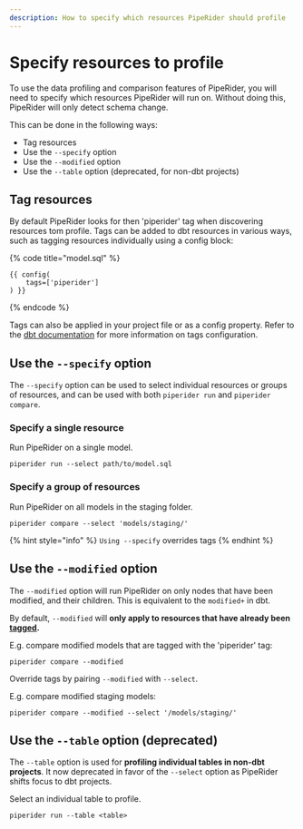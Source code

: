 ```yaml
---
description: How to specify which resources PipeRider should profile
---
```


# Specify resources to profile

To use the data profiling and comparison features of PipeRider, you will need to specify which resources PipeRider will run on. Without doing this, PipeRider will only detect schema change.

This can be done in the following ways:

* Tag resources
* Use the `--specify` option
* Use the `--modified` option
* Use the `--table` option (deprecated, for non-dbt projects)

## Tag resources

By default PipeRider looks for then 'piperider' tag when discovering resources tom profile. Tags can be added to dbt resources in various ways, such as tagging resources individually using a config block:

{% code title="model.sql" %}
```
{{ config(
    tags=['piperider']
) }}
```
{% endcode %}

Tags can also be applied in your project file or as a config property. Refer to the [dbt documentation](https://docs.getdbt.com/reference/resource-configs/tags) for more information on tags configuration.

## Use the `--specify` option

The `--specify` option can be used to select individual resources or groups of resources, and can be used with both `piperider run` and `piperider compare`.&#x20;

### Specify a single resource  &#x20;

Run PipeRider on a single model.&#x20;

```
piperider run --select path/to/model.sql
```

### Specify a group of resources

Run PipeRider on all models in the staging folder.

```
piperider compare --select 'models/staging/'
```

{% hint style="info" %}
`Using --specify` overrides tags&#x20;
{% endhint %}

## Use the `--modified` option

The `--modified` option will run PipeRider on only nodes that have been modified, and their children. This is equivalent to the `modified+` in dbt.

By default, `--modified` will **only apply to resources that have already been** [**tagged**](specify-resources-to-profile.md#tag-resources)**.**&#x20;

E.g. compare modified models that are tagged with the 'piperider' tag:

```
piperider compare --modified
```

Override tags by pairing `--modified` with `--select`.&#x20;

E.g. compare modified staging models:

```
piperider compare --modified --select '/models/staging/'
```

## &#x20;Use the `--table` option (deprecated)

The `--table` option is used for **profiling individual tables in non-dbt projects**. It now deprecated in favor of the `--select` option as PipeRider shifts focus to dbt projects.

Select an individual table to profile.

```
piperider run --table <table>
```
